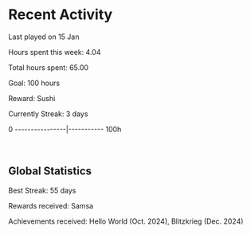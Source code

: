 # Recent Activity
Last played on 15 Jan  

Hours spent this week: 4.04  

Total hours spent: 65.00  

Goal: 100 hours  

Reward: Sushi  

Currently Streak: 3 days 

0 ----------------|----------- 100h  
<br><br>

## Global Statistics
Best Streak: 55 days

Rewards received: Samsa

Achievements received: Hello World (Oct. 2024), Blitzkrieg (Dec. 2024)
